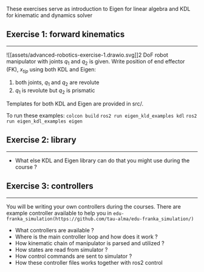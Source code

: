 These exercises serve as introduction to Eigen for linear algebra and KDL for kinematic and dynamics solver
## Exercise 1: forward kinematics
---
![[assets/advanced-robotics-exercise-1.drawio.svg]]2 DoF robot manipulator with joints $q_{1}$ and $q_{2}$ is given. Write position of end effector (FK), $x_{tip}$ using both KDL and Eigen:
1) both joints, $q_{1}$ and $q_{2}$ are revolute
2) $q_{1}$ is revolute but $q_{2}$ is prismatic


Templates for both KDL and Eigen are provided in src/.

To run these examples:
`colcon build`
`ros2 run eigen_kld_examples kdl`
`ros2 run eigen_kdl_examples eigen`


## Exercise 2: library 
---
- What else KDL and Eigen library can do that you might use during the course ?

## Exercise 3: controllers
---
You will be writing your own controllers during the courses. There are example controller available to help you in `edu-franka_simulation(https://github.com/tau-alma/edu-franka_simulation/)`

- What controllers are available ?
- Where is the main controller loop and how does it work ?
- How kinematic chain of manipulator is parsed and utilized ?
- How states are read from simulator ?
- How control commands are sent to simulator ?
- How these controller files works together with ros2 control
